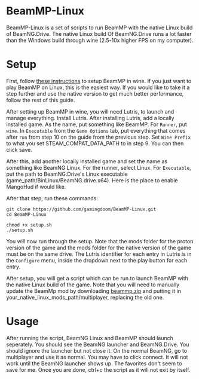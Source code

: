 # BeamMP-Linux
BeamMP-Linux is a set of scripts to run BeamMP with the native Linux build of BeamNG.Drive. The native Linux build Of BeamNG.Drive runs a lot faster than the Windows build through wine (2.5-10x higher FPS on my computer).

# Setup
First, follow [these instructions](https://web.archive.org/web/20210711151252/https://www.reddit.com/r/BeamMP/comments/oi67rf/beammp_on_linux_guide/) to setup BeamMP in wine. If you just want to play BeamMP on Linux, this is the easiest way. If you would like to take it a step further and use the native version to get much better performance, follow the rest of this guide.

After setting up BeamMP in wine, you will need Lutris, to launch and manage everything. Install Lutris. After installing Lutris, add a locally installed game. As the name, put something like BeamMP. For ``Runner``, put ``wine``. In ``Executable`` from the ``Game Options`` tab, put everything that comes after ``run`` from step 10 on the guide from the previous step. Set ``Wine Prefix`` to what you set STEAM_COMPAT_DATA_PATH to in step 9. You can then click save.

After this, add another locally installed game and set the name as something like BeamNG Linux. For the runner, select Linux. For ``Executable``, put the path to BeamNG.Drive's Linux executable (game_path/BinLinux/BeamNG.drive.x64). Here is the place to enable MangoHud if would like.

After that step, run these commands:
```
git clone https://github.com/gamingdoom/BeamMP-Linux.git
cd BeamMP-Linux
```
```
chmod +x setup.sh
./setup.sh
```
You will now run through the setup. Note that the mods folder for the proton version of the game and the mods folder for the native version of the game must be on the same drive. The Lutris identifier for each entry in Lutris is in the ``Configure`` menu, inside the dropdown next to the play button for each entry.

After setup, you will get a script which can be run to launch BeamMP with the native Linux build of the game. Note that you will need to manually update the BeamMp mod by downloading [beammp.zip](https://github.com/BeamMP/BeamMP/releases/latest) and putting it in your_native_linux_mods_path/multiplayer, replacing the old one.

# Usage
After running the script, BeamNG Linux and BeamMP should launch seperately. You should see the BeamNG launcher and BeamNG.Drive. You should ignore the launcher but not close it. On the normal BeamNG, go to multiplayer and use it as normal. You may have to click connect. It will not work until the BeamNG launcher shows up. The favorites don't seem to save for me. Once you are done, ctrl+c the script as it will not exit by itself.
